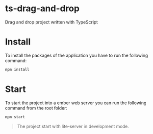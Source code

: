# ts-drag-and-drop
Drag and drop project written with TypeScript

# Install

To install the packages of the application you have to run the following command:

```bash
npm install
```

 # Start

 To start the project into a ember web server you can run the following command from the root folder:

 ```bash
npm start
 ```

> The project start with lite-server in development mode.
